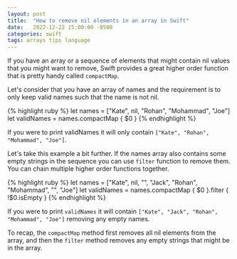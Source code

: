 ```yaml
---
layout: post
title:  "How to remove nil elements in an array in Swift"
date:   2022-12-22 15:00:00 -0500
categories: swift
tags: arrays tips language
---
```


If you have an array or a sequence of elements that might contain nil values that you might want
to remove, Swift provides a great higher order function that is pretty handy called `compactMap`.

Let's consider that you have an array of names and the requirement is to only keep valid names such that the name is not nil.

{% highlight ruby %}
let names = ["Kate", nil, "Rohan", "Mohammad", "Joe"]
let validNames = names.compactMap { $0 }
{% endhighlight %}

If you were to print validNames it will only contain `["Kate", "Rohan", "Mohammad", "Joe"]`.

Let's take this example a bit further. If the names array also contains
some empty strings in the sequence you can use `filter` function to remove them.
You can chain multiple higher order functions together.

{% highlight ruby %}
let names = ["Kate", nil, "", "Jack", "Rohan", "Mohammad", "", "Joe"]
let validNames = names.compactMap { $0 }.filter { !$0.isEmpty }
{% endhighlight %}

If you were to print `validNames` it will contain `["Kate", "Jack", "Rohan", "Mohammad", "Joe"]` removing any empty names.

To recap, the `compactMap` method first removes all nil elements from the array, and then the `filter` method removes any empty strings that might be in the array.
